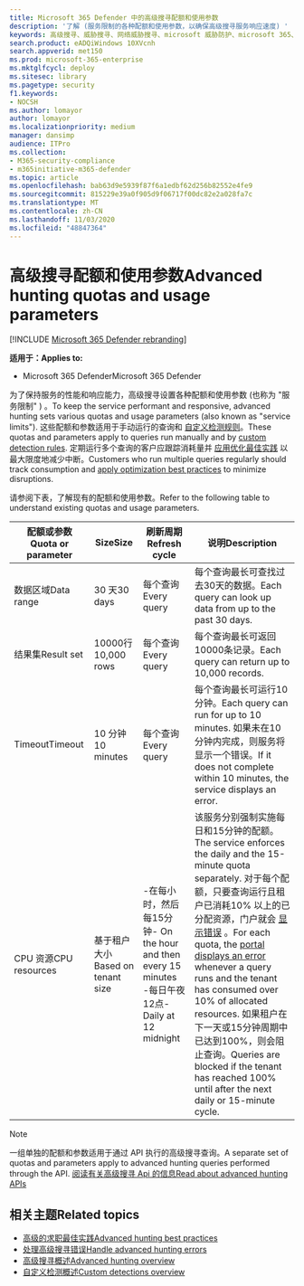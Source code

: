 ```yaml
---
title: Microsoft 365 Defender 中的高级搜寻配额和使用参数
description: '了解 (服务限制的各种配额和使用参数，以确保高级搜寻服务响应速度) '
keywords: 高级搜寻、威胁搜寻、网络威胁搜寻、microsoft 威胁防护、microsoft 365、mtp、m365、搜索、查询、遥测、架构、kusto、CPU 限制、查询限制、资源、最大结果、配额、参数、分配
search.product: eADQiWindows 10XVcnh
search.appverid: met150
ms.prod: microsoft-365-enterprise
ms.mktglfcycl: deploy
ms.sitesec: library
ms.pagetype: security
f1.keywords:
- NOCSH
ms.author: lomayor
author: lomayor
ms.localizationpriority: medium
manager: dansimp
audience: ITPro
ms.collection:
- M365-security-compliance
- m365initiative-m365-defender
ms.topic: article
ms.openlocfilehash: bab63d9e5939f87f6a1edbf62d256b82552e4fe9
ms.sourcegitcommit: 815229e39a0f905d9f06717f00dc82e2a028fa7c
ms.translationtype: MT
ms.contentlocale: zh-CN
ms.lasthandoff: 11/03/2020
ms.locfileid: "48847364"
---
```

# <a name="advanced-hunting-quotas-and-usage-parameters"></a><span data-ttu-id="52bb5-104">高级搜寻配额和使用参数</span><span class="sxs-lookup"><span data-stu-id="52bb5-104">Advanced hunting quotas and usage parameters</span></span>

[!INCLUDE [Microsoft 365 Defender rebranding](../includes/microsoft-defender.md)]


<span data-ttu-id="52bb5-105">**适用于：**</span><span class="sxs-lookup"><span data-stu-id="52bb5-105">**Applies to:**</span></span>
- <span data-ttu-id="52bb5-106">Microsoft 365 Defender</span><span class="sxs-lookup"><span data-stu-id="52bb5-106">Microsoft 365 Defender</span></span>

<span data-ttu-id="52bb5-107">为了保持服务的性能和响应能力，高级搜寻设置各种配额和使用参数 (也称为 "服务限制" ) 。</span><span class="sxs-lookup"><span data-stu-id="52bb5-107">To keep the service performant and responsive, advanced hunting sets various quotas and usage parameters (also known as "service limits").</span></span> <span data-ttu-id="52bb5-108">这些配额和参数适用于手动运行的查询和 [自定义检测规则](custom-detection-rules.md)。</span><span class="sxs-lookup"><span data-stu-id="52bb5-108">These quotas and parameters apply to queries run manually and by [custom detection rules](custom-detection-rules.md).</span></span> <span data-ttu-id="52bb5-109">定期运行多个查询的客户应跟踪消耗量并 [应用优化最佳实践](advanced-hunting-best-practices.md) 以最大限度地减少中断。</span><span class="sxs-lookup"><span data-stu-id="52bb5-109">Customers who run multiple queries regularly should track consumption and [apply optimization best practices](advanced-hunting-best-practices.md) to minimize disruptions.</span></span>

<span data-ttu-id="52bb5-110">请参阅下表，了解现有的配额和使用参数。</span><span class="sxs-lookup"><span data-stu-id="52bb5-110">Refer to the following table to understand existing quotas and usage parameters.</span></span>

| <span data-ttu-id="52bb5-111">配额或参数</span><span class="sxs-lookup"><span data-stu-id="52bb5-111">Quota or parameter</span></span> | <span data-ttu-id="52bb5-112">Size</span><span class="sxs-lookup"><span data-stu-id="52bb5-112">Size</span></span> | <span data-ttu-id="52bb5-113">刷新周期</span><span class="sxs-lookup"><span data-stu-id="52bb5-113">Refresh cycle</span></span> | <span data-ttu-id="52bb5-114">说明</span><span class="sxs-lookup"><span data-stu-id="52bb5-114">Description</span></span> |
|--|--|--|--|
| <span data-ttu-id="52bb5-115">数据区域</span><span class="sxs-lookup"><span data-stu-id="52bb5-115">Data range</span></span> | <span data-ttu-id="52bb5-116">30 天</span><span class="sxs-lookup"><span data-stu-id="52bb5-116">30 days</span></span> | <span data-ttu-id="52bb5-117">每个查询</span><span class="sxs-lookup"><span data-stu-id="52bb5-117">Every query</span></span> | <span data-ttu-id="52bb5-118">每个查询最长可查找过去30天的数据。</span><span class="sxs-lookup"><span data-stu-id="52bb5-118">Each query can look up data from up to the past 30 days.</span></span> |
| <span data-ttu-id="52bb5-119">结果集</span><span class="sxs-lookup"><span data-stu-id="52bb5-119">Result set</span></span> | <span data-ttu-id="52bb5-120">10000行</span><span class="sxs-lookup"><span data-stu-id="52bb5-120">10,000 rows</span></span> | <span data-ttu-id="52bb5-121">每个查询</span><span class="sxs-lookup"><span data-stu-id="52bb5-121">Every query</span></span> | <span data-ttu-id="52bb5-122">每个查询最长可返回10000条记录。</span><span class="sxs-lookup"><span data-stu-id="52bb5-122">Each query can return up to 10,000 records.</span></span> |
| <span data-ttu-id="52bb5-123">Timeout</span><span class="sxs-lookup"><span data-stu-id="52bb5-123">Timeout</span></span> | <span data-ttu-id="52bb5-124">10 分钟</span><span class="sxs-lookup"><span data-stu-id="52bb5-124">10 minutes</span></span> | <span data-ttu-id="52bb5-125">每个查询</span><span class="sxs-lookup"><span data-stu-id="52bb5-125">Every query</span></span> | <span data-ttu-id="52bb5-126">每个查询最长可运行10分钟。</span><span class="sxs-lookup"><span data-stu-id="52bb5-126">Each query can run for up to 10 minutes.</span></span> <span data-ttu-id="52bb5-127">如果未在10分钟内完成，则服务将显示一个错误。</span><span class="sxs-lookup"><span data-stu-id="52bb5-127">If it does not complete within 10 minutes, the service displays an error.</span></span>
| <span data-ttu-id="52bb5-128">CPU 资源</span><span class="sxs-lookup"><span data-stu-id="52bb5-128">CPU resources</span></span> | <span data-ttu-id="52bb5-129">基于租户大小</span><span class="sxs-lookup"><span data-stu-id="52bb5-129">Based on tenant size</span></span> | <span data-ttu-id="52bb5-130">-在每小时，然后每15分钟</span><span class="sxs-lookup"><span data-stu-id="52bb5-130">- On the hour and then every 15 minutes</span></span><br><span data-ttu-id="52bb5-131">-每日午夜12点</span><span class="sxs-lookup"><span data-stu-id="52bb5-131">- Daily at 12 midnight</span></span> | <span data-ttu-id="52bb5-132">该服务分别强制实施每日和15分钟的配额。</span><span class="sxs-lookup"><span data-stu-id="52bb5-132">The service enforces the daily and the 15-minute quota separately.</span></span> <span data-ttu-id="52bb5-133">对于每个配额，只要查询运行且租户已消耗10% 以上的已分配资源，门户就会 [显示错误](advanced-hunting-errors.md) 。</span><span class="sxs-lookup"><span data-stu-id="52bb5-133">For each quota, the [portal displays an error](advanced-hunting-errors.md) whenever a query runs and the tenant has consumed over 10% of allocated resources.</span></span> <span data-ttu-id="52bb5-134">如果租户在下一天或15分钟周期中已达到100%，则会阻止查询。</span><span class="sxs-lookup"><span data-stu-id="52bb5-134">Queries are blocked if the tenant has reached 100% until after the next daily or 15-minute cycle.</span></span> |

>[!NOTE] 
><span data-ttu-id="52bb5-135">一组单独的配额和参数适用于通过 API 执行的高级搜寻查询。</span><span class="sxs-lookup"><span data-stu-id="52bb5-135">A separate set of quotas and parameters apply to advanced hunting queries performed through the API.</span></span> [<span data-ttu-id="52bb5-136">阅读有关高级搜寻 Api 的信息</span><span class="sxs-lookup"><span data-stu-id="52bb5-136">Read about advanced hunting APIs</span></span>](https://docs.microsoft.com/microsoft-365/security/mtp/api-advanced-hunting)

## <a name="related-topics"></a><span data-ttu-id="52bb5-137">相关主题</span><span class="sxs-lookup"><span data-stu-id="52bb5-137">Related topics</span></span>

- [<span data-ttu-id="52bb5-138">高级的求职最佳实践</span><span class="sxs-lookup"><span data-stu-id="52bb5-138">Advanced hunting best practices</span></span>](advanced-hunting-best-practices.md)
- [<span data-ttu-id="52bb5-139">处理高级搜寻错误</span><span class="sxs-lookup"><span data-stu-id="52bb5-139">Handle advanced hunting errors</span></span>](advanced-hunting-errors.md)
- [<span data-ttu-id="52bb5-140">高级搜寻概述</span><span class="sxs-lookup"><span data-stu-id="52bb5-140">Advanced hunting overview</span></span>](advanced-hunting-overview.md)
- [<span data-ttu-id="52bb5-141">自定义检测概述</span><span class="sxs-lookup"><span data-stu-id="52bb5-141">Custom detections overview</span></span>](custom-detections-overview.md)